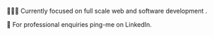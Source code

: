 🧑🏾‍💻  Currently focused on full scale web and software development .

💬  For professional enquiries ping-me on LinkedIn.
